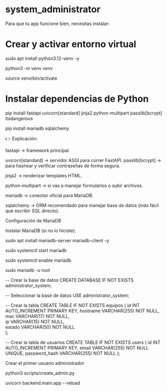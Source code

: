 # system_administrator
Para que tu app funcione bien, necesitas instalar:
# Crear y activar entorno virtual
sudo apt install python3.12-venv -y

python3 -m venv venv

source venv/bin/activate

# Instalar dependencias de Python
pip install fastapi uvicorn[standard] jinja2 python-multipart passlib[bcrypt] itsdangerous

pip install mariadb sqlalchemy

👉 Explicación:

fastapi → framework principal.

uvicorn[standard] → servidor ASGI para correr FastAPI.
passlib[bcrypt] → para hashear y verificar contraseñas de forma segura.

jinja2 → renderizar templates HTML.

python-multipart → si vas a manejar formularios o subir archivos.

mariadb → conector oficial para MariaDB.

sqlalchemy → ORM recomendado para manejar base de datos (más fácil que escribir SQL directo).


Configuración de MariaDB

Instalar MariaDB (si no lo hiciste):


sudo apt install mariadb-server mariadb-client -y

sudo systemctl start mariadb

sudo systemctl enable mariadb


sudo mariadb -u root


-- Crear la base de datos
CREATE DATABASE IF NOT EXISTS administrator_system;

-- Seleccionar la base de datos
USE administrator_system;

-- Crear la tabla
CREATE TABLE IF NOT EXISTS equipos (
    id INT AUTO_INCREMENT PRIMARY KEY, 
    hostname VARCHAR(255) NOT NULL,     
    mac VARCHAR(17) NOT NULL,           
    ip VARCHAR(15) NOT NULL,            
    estado VARCHAR(50) NOT NULL         
);

-- Crear la tabla de usuarios
CREATE TABLE IF NOT EXISTS users (
    id INT AUTO_INCREMENT PRIMARY KEY,
    email VARCHAR(255) NOT NULL UNIQUE,
    password_hash VARCHAR(255) NOT NULL
);


Crear el primer usuario administrador

python3 scripts/create_admin.py



uvicorn backend.main:app --reload

